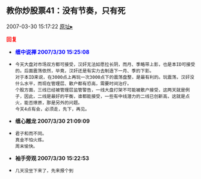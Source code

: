 ## 教你炒股票41：没有节奏，只有死
2007-03-30 15:17:22
[原址▸](http://www.fxgan.com/chan_time/2007_01_06/523.htm)





**<font color='red'>回复</font>**


- **<font color='blue'>缠中说禅 2007/3/30 15:25:08</font>**
- ```
  今天大盘对市场双方都可接受，汉奸无法如愿拉长阴，而月、季略带上影，也是本ID可接受的。后面震荡依然，毕竟，汉奸还是有实力去制造下一月、季的下影。
  对于本ID来说，在3000点上再玩一次3000点下的震荡盘整，是最有利的。玩震荡，汉奸没什么水平，而现在管理层、散户都有恐高，需要时间治疗。
  个股方面，三线已经被管理层监管警告，一线大盘打架不可能被散户接受，这两天就是例子，因此，二线是最好的平衡，谁都能接受，一些有中线潜力的二线已创新高，这就是点火，能否燎原，那是另外的问题。
  今天4点有会，必须走，先下，再见。
  ```
- **缠心雕龙 2007/3/30 21:09:09**
- ```
  君子和而不同。
  真金不怕火炼。
  周末愉快。
  ```
- **袖手旁观 2007/3/30 15:22:53**
- ```
  几天没坐下来了，先来报个到
  ```
